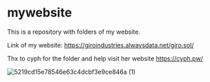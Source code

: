 # mywebsite 
This is a repository with folders of my website.

Link of my website: https://giroindustries.alwaysdata.net/giro.sol/

Thx to cyph for the folder and help visit her website https://cyph.pw/

![5219cd15e78546e63c4dcbf3e9ce846a (1)](https://user-images.githubusercontent.com/96349426/210223006-da1e8af0-ad84-4530-afdc-e7c987acd152.jpg)
